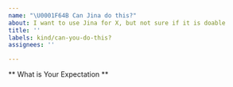 ```yaml
---
name: "\U0001F64B Can Jina do this?"
about: I want to use Jina for X, but not sure if it is doable
title: ''
labels: kind/can-you-do-this?
assignees: ''

---
```


** What is Your Expectation **

<!-- Explain your expected behavior here -->
